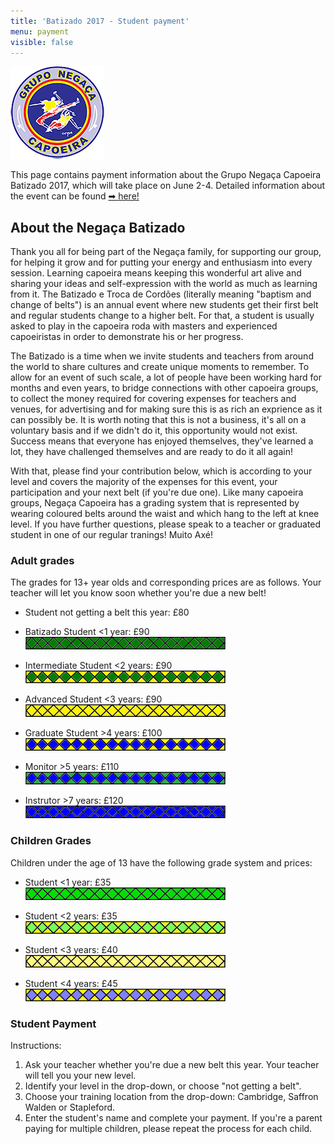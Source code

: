 ```yaml
---
title: 'Batizado 2017 - Student payment'
menu: payment
visible: false
---
```


![](negaca.png)

This page contains payment information about the Grupo Negaça Capoeira Batizado 2017, which will take place on June 2-4. Detailed information about the event can be found [➡ here!](/batizado2017)

## About the Negaça Batizado

Thank you all for being part of the Negaça family, for supporting our group, for helping it grow and for putting your energy and enthusiasm into every session. Learning capoeira means keeping this wonderful art alive and sharing your ideas and self-expression with the world as much as learning from it. The Batizado e Troca de Cordões (literally meaning "baptism and change of belts") is an annual event where new students get their first belt and regular students change to a higher belt. For that, a student is usually asked to play in the capoeira roda with masters and experienced capoeiristas in order to demonstrate his or her progress.

The Batizado is a time when we invite students and teachers from around the world to share cultures and create unique moments to remember. To allow for an event of such scale, a lot of people have been working hard for months and even years, to bridge connections with other capoeira groups, to collect the money required for covering expenses for teachers and venues, for advertising and for making sure this is as rich an exprience as it can possibly be. It is worth noting that this is not a business, it's all on a voluntary basis and if we didn't do it, this opportunity would not exist. Success means that everyone has enjoyed themselves, they've learned a lot, they have challenged themselves and are ready to do it all again!

With that, please find your contribution below, which is according to your level and covers the majority of the expenses for this event, your participation and your next belt (if you're due one). Like many capoeira groups, Negaça Capoeira has a grading system that is represented by wearing coloured belts around the waist and which hang to the left at knee level. If you have further questions, please speak to a teacher or graduated student in one of our regular tranings! Muito Axé!

### Adult grades
The grades for 13+ year olds and corresponding prices are as follows. Your teacher will let you know soon whether you're due a new belt!

- Student not getting a belt this year: £80  

- Batizado Student <1 year: £90  
![](belt1.png)

- Intermediate Student <2 years: £90  
![](belt2.png)

- Advanced Student <3 years: £90  
![](belt3.png)

- Graduate Student >4 years: £100  
![](belt4.png)

- Monitor >5 years: £110  
![](belt5.png)

- Instrutor >7 years: £120  
![](belt6.png)


### Children Grades

Children under the age of 13 have the following grade system and prices:  

- Student <1 year: £35  
![](ibelt1.png)  

- Student <2 years: £35  
![](ibelt2.png)  

- Student <3 years: £40  
![](ibelt3.png)  

- Student <4 years: £45  
![](ibelt4.png)  


### Student Payment

Instructions:  
1. Ask your teacher whether you're due a new belt this year. Your teacher will tell you your new level.
2. Identify your level in the drop-down, or choose "not getting a belt".
3. Choose your training location from the drop-down: Cambridge, Saffron Walden or Stapleford.
4. Enter the student's name and complete your payment. If you're a parent paying for multiple children, please repeat the process for each child.

